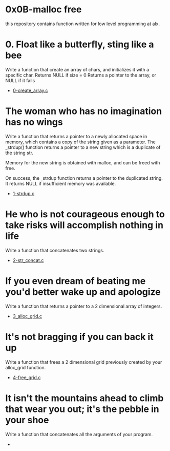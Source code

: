 # 0x0B-malloc free

this repository contains function written for low level programming at alx.

# 0. Float like a butterfly, sting like a bee

Write a function that create an array of chars, and initializes it with a specific char.
Returns NULL if size = 0
Returns a pointer to the array, or NULL if it fails
* [0-create_array.c](./0-create_array.c)

# The woman who has no imagination has no wings

Write a function that returns a pointer to a newly allocated space in memory, which contains a copy of the string given as a parameter.
The _strdup() function returns a pointer to a new string which is a duplicate of the string str.
 
Memory for the new string is obtained with malloc, and can be freed with free.

On success, the _strdup function returns a pointer to the duplicated string. It returns NULL if insufficient memory was available.

* [1-strdup.c](./1-strdup.c)

# He who is not courageous enough to take risks will accomplish nothing in life
Write a function that concatenates two strings.

* [2-str_concat.c](./2-str_concat.c)

# If you even dream of beating me you'd better wake up and apologize

Write a function that returns a pointer to a 2 dimensional array of integers.

* [3_alloc_grid.c](./3-alloc_grid.c)

# It's not bragging if you can back it up

Write a function that frees a 2 dimensional grid previously created by your alloc_grid function.

* [4-free_grid.c](./4-free_grid.c)

# It isn't the mountains ahead to climb that wear you out; it's the pebble in your shoe

Write a function that concatenates all the arguments of your program.

* []()